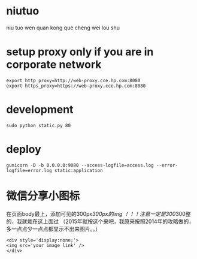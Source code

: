 # niutuo
niu tuo wen quan kong que cheng wei lou shu

# setup proxy only if you are in corporate network

```
export http_proxy=http://web-proxy.cce.hp.com:8080
export https_proxy=https://web-proxy.cce.hp.com:8080
```

# development
```
sudo python static.py 80
```

# deploy
```
gunicorn -D -b 0.0.0.0:9080 --access-logfile=access.log --error-logfile=error.log static:application
``` 

# 微信分享小图标
在页面body最上，添加可见的300px*300px的img ！！！注意一定是300*300整的，我就栽在这上面过
（2015年就按这个来吧，我原来按照2014年的攻略做的，多一点点少一点点都显示不出来图片。。）
```
<div style='display:none;'>
<img src='your image link' />
</div>
```
